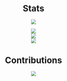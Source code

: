<div align="center">

# Stats

[![](https://visitcount.itsvg.in/api?id=24-vv&icon=5&color=5)](https://visitcount.itsvg.in)

![](https://github-readme-stats.vercel.app/api?username=24-vv&theme=rose&hide_border=true&include_all_commits=true&count_private=true)<br/>
![](https://github-readme-streak-stats.herokuapp.com/?user=24-vv&theme=rose&hide_border=true)<br/>
![](https://github-readme-stats.vercel.app/api/top-langs/?username=24-vv&theme=rose&hide_border=true&include_all_commits=true&count_private=true&layout=compact)

# Contributions

![](https://github-contributor-stats.vercel.app/api?username=24-vv&limit=5&theme=rose&combine_all_yearly_contributions=true)

</div>
